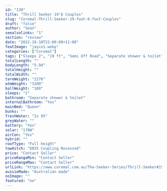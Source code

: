 ```yaml
---
id: "138"
title: "Thrill Seeker 19'6 Couples"
slug: "Coromal-Thrill-Seeker-19-foot-6-foot-Couples"
draft: "false"
author: "Sean"
seealsolinks: "1"
section: "review"
date: "2022-10-10T22:00:09+11:00"
featImage: "jayco1.webp"
categories: ["Coromal"]
tags: ["Sleeps 2", "19 ft", "Semi Off Road", "Separate shower & toilet", "Full height", "Price Unknown"]
totalLength: ""
bodyLength: "5.94"
totalHeight: ""
totalWidth: ""
tareWeight: "2278"
atmWeight: "3200"
ballWeight: "100"
sleeps: "2"
bathroom: "Separate shower & toilet"
internalBathroom: "Yes"
mainBed: "Queen"
bunks: ""
freshWater: "2x 95"
greyWater: ""
battery: "Yes"
solar: "170W"
airCon: "Yes"
hybrid: ""
roofType: "Full height"
towHitch: "D035 Coupling Recessed"
price: "Contact Seller"
priceRangeMin: "Contact Seller"
priceRangeMax: "Contact Seller"
urlLink: "https://www.coromal.com.au/The-Seeker-Series/Thrill-Seeker#19-6-couples-175"
aussieMade: "Australian made"
noImage: ""
featured: "no"
---
```

